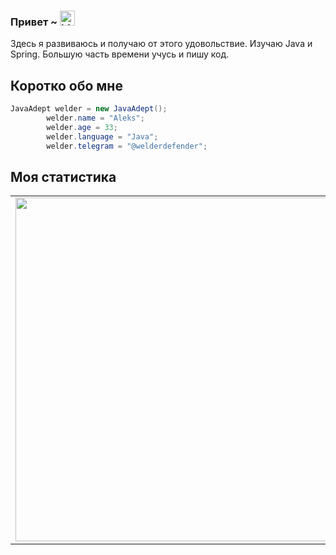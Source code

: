 ### Привет ~ <img src="https://user-images.githubusercontent.com/97739784/196409632-0e443bc3-858e-4c21-becb-8ce0d0e2b84c.gif" width="24px" alt="hi">

Здесь я развиваюсь и получаю от этого удовольствие.
Изучаю Java и Spring.
Большую часть времени учусь и пишу код.

## Коротко обо мне
```java
JavaAdept welder = new JavaAdept();
        welder.name = "Aleks"; 
        welder.age = 33;
        welder.language = "Java";
        welder.telegram = "@welderdefender";
```

## Моя статистика
<p align="center">
  <table>
  <tr>
      <td><img width="550px" align="left" src="https://github-readme-stats.vercel.app/api?username=welderdefender&hide_border=true&count_private=false&layout=compact&hide_title=true&show_icons=true&theme=merko" /></td>
      <td><img width="550px" src="https://github-readme-streak-stats.herokuapp.com?user=welderdefender&theme=dark&hide_border=true" width = 400" /></td>
  </tr>   
</table>
</p>
